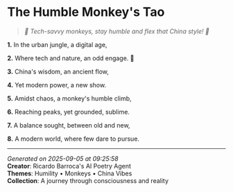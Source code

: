 # The Humble Monkey's Tao

> *🐒 Tech-savvy monkeys, stay humble and flex that China style! 💫*

**1.** In the urban jungle, a digital age,


**2.** Where tech and nature, an odd engage. 🐒


**3.** China's wisdom, an ancient flow,


**4.** Yet modern power, a new show.


**5.** Amidst chaos, a monkey's humble climb,


**6.** Reaching peaks, yet grounded, sublime.


**7.** A balance sought, between old and new,


**8.** A modern world, where few dare to pursue.



---

*Generated on 2025-09-05 at 09:25:58*  
**Creator**: Ricardo Barroca's AI Poetry Agent  
**Themes**: Humility • Monkeys • China Vibes  
**Collection**: A journey through consciousness and reality